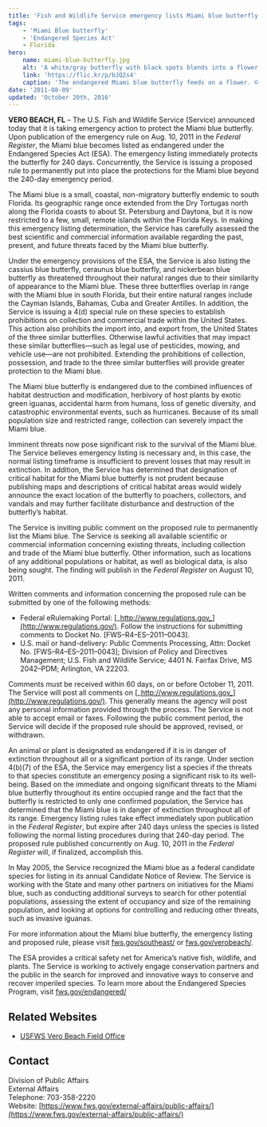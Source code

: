 ```yaml
---
title: 'Fish and Wildlife Service emergency lists Miami blue butterfly as endangered'
tags:
    - 'Miami Blue butterfly'
    - 'Endangered Species Act'
    - Florida
hero:
    name: miami-blue-butterfly.jpg
    alt: 'A white/gray butterfly with black spots blends into a flower bloom of similar color and markings.'
    link: 'https://flic.kr/p/bJQ2s4'
    caption: 'The endangered Miami blue butterfly feeds on a flower. © Holly Salvato. Used with permission.'
date: '2011-08-09'
updated: 'October 20th, 2016'
---
```


**VERO BEACH, FL** – The U.S. Fish and Wildlife Service (Service) announced today that it is taking emergency action to protect the Miami blue butterfly. Upon publication of the emergency rule on Aug. 10, 2011 in the _Federal Register_, the Miami blue becomes listed as endangered under the Endangered Species Act (ESA). The emergency listing immediately protects the butterfly for 240 days. Concurrently, the Service is issuing a proposed rule to permanently put into place the protections for the Miami blue beyond the 240-day emergency period.

The Miami blue is a small, coastal, non-migratory butterfly endemic to south Florida. Its geographic range once extended from the Dry Tortugas north along the Florida coasts to about St. Petersburg and Daytona, but it is now restricted to a few, small, remote islands within the Florida Keys. In making this emergency listing determination, the Service has carefully assessed the best scientific and commercial information available regarding the past, present, and future threats faced by the Miami blue butterfly.

Under the emergency provisions of the ESA, the Service is also listing the cassius blue butterfly, ceraunus blue butterfly, and nickerbean blue butterfly as threatened throughout their natural ranges due to their similarity of appearance to the Miami blue. These three butterflies overlap in range with the Miami blue in south Florida, but their entire natural ranges include the Cayman Islands, Bahamas, Cuba and Greater Antilles. In addition, the Service is issuing a 4(d) special rule on these species to establish prohibitions on collection and commercial trade within the United States. This action also prohibits the import into, and export from, the United States of the three similar butterflies. Otherwise lawful activities that may impact these similar butterflies—such as legal use of pesticides, mowing, and vehicle use—are not prohibited. Extending the prohibitions of collection, possession, and trade to the three similar butterflies will provide greater protection to the Miami blue.

The Miami blue butterfly is endangered due to the combined influences of habitat destruction and modification, herbivory of host plants by exotic green iguanas, accidental harm from humans, loss of genetic diversity, and catastrophic environmental events, such as hurricanes. Because of its small population size and restricted range, collection can severely impact the Miami blue.

Imminent threats now pose significant risk to the survival of the Miami blue. The Service believes emergency listing is necessary and, in this case, the normal listing timeframe is insufficient to prevent losses that may result in extinction. In addition, the Service has determined that designation of critical habitat for the Miami blue butterfly is not prudent because publishing maps and descriptions of critical habitat areas would widely announce the exact location of the butterfly to poachers, collectors, and vandals and may further facilitate disturbance and destruction of the butterfly’s habitat.

The Service is inviting public comment on the proposed rule to permanently list the Miami blue. The Service is seeking all available scientific or commercial information concerning existing threats, including collection and trade of the Miami blue butterfly. Other information, such as locations of any additional populations or habitat, as well as biological data, is also being sought. The finding will publish in the _Federal Register_ on August 10, 2011.

Written comments and information concerning the proposed rule can be submitted by one of the following methods:

*   Federal eRulemaking Portal: [_http://www.regulations.gov_](http://www.regulations.gov/). Follow the instructions for submitting comments to Docket No. [FWS–R4–ES–2011–0043].
*   U.S. mail or hand-delivery: Public Comments Processing, Attn: Docket No. [FWS–R4–ES–2011–0043]; Division of Policy and Directives Management; U.S. Fish and Wildlife Service; 4401 N. Fairfax Drive, MS 2042–PDM; Arlington, VA 22203.

Comments must be received within 60 days, on or before October 11, 2011\. The Service will post all comments on [_http://www.regulations.gov_](http://www.regulations.gov/). This generally means the agency will post any personal information provided through the process. The Service is not able to accept email or faxes. Following the public comment period, the Service will decide if the proposed rule should be approved, revised, or withdrawn.

An animal or plant is designated as endangered if it is in danger of extinction throughout all or a significant portion of its range. Under section 4(b)(7) of the ESA, the Service may emergency list a species if the threats to that species constitute an emergency posing a significant risk to its well-being. Based on the immediate and ongoing significant threats to the Miami blue butterfly throughout its entire occupied range and the fact that the butterfly is restricted to only one confirmed population, the Service has determined that the Miami blue is in danger of extinction throughout all of its range. Emergency listing rules take effect immediately upon publication in the _Federal Register_, but expire after 240 days unless the species is listed following the normal listing procedures during that 240-day period. The proposed rule published concurrently on Aug. 10, 2011 in the _Federal Register_ will, if finalized, accomplish this.

In May 2005, the Service recognized the Miami blue as a federal candidate species for listing in its annual Candidate Notice of Review. The Service is working with the State and many other partners on initiatives for the Miami blue, such as conducting additional surveys to search for other potential populations, assessing the extent of occupancy and size of the remaining population, and looking at options for controlling and reducing other threats, such as invasive iguanas.

For more information about the Miami blue butterfly, the emergency listing and proposed rule, please visit [fws.gov/southeast/](http://www.fws.gov/southeast/) or [fws.gov/verobeach/](http://www.fws.gov/verobeach/).

The ESA provides a critical safety net for America’s native fish, wildlife, and plants. The Service is working to actively engage conservation partners and the public in the search for improved and innovative ways to conserve and recover imperiled species. To learn more about the Endangered Species Program, visit [fws.gov/endangered/](http://www.fws.gov/endangered/)

## Related Websites

 - [USFWS Vero Beach Field Office](http://www.fws.gov/verobeach/)

## Contact

Division of Public Affairs  
External Affairs  
Telephone: 703-358-2220  
Website: [https://www.fws.gov/external-affairs/public-affairs/](https://www.fws.gov/external-affairs/public-affairs/)
